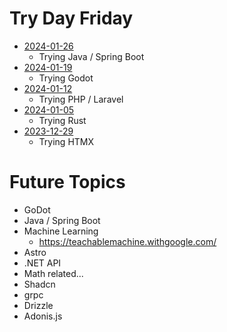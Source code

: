 # Try Day Friday

* [2024-01-26](./2024-01-26/)
  * Trying Java / Spring Boot
* [2024-01-19](./2024-01-19/)
  * Trying Godot
* [2024-01-12](./2024-01-12/)
  * Trying PHP / Laravel
* [2024-01-05](./2024-01-05/)
  * Trying Rust
* [2023-12-29](./2023-12-29/)
  * Trying HTMX

# Future Topics

* GoDot
* Java / Spring Boot
* Machine Learning
  * https://teachablemachine.withgoogle.com/
* Astro
* .NET API
* Math related...
* Shadcn
* grpc
* Drizzle
* Adonis.js
